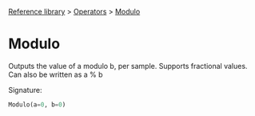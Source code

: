 [Reference library](../index.md) > [Operators](index.md) > [Modulo](modulo.md)

# Modulo

Outputs the value of a modulo b, per sample. Supports fractional values. Can also be written as a % b

Signature:
```python
Modulo(a=0, b=0)
```
